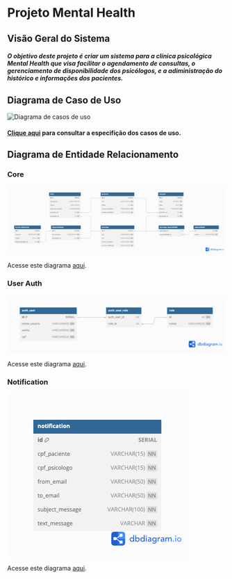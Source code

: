 
# Projeto Mental Health

## Visão Geral do Sistema

##### O objetivo deste projeto é criar um sistema para a clínica psicológica Mental Health que visa facilitar o agendamento de consultas, o gerenciamento de disponibilidade dos psicólogos, e a adiministração do histórico e informações dos pacientes.

## Diagrama de Caso de Uso

![Diagrama de casos de uso](https://github.com/user-attachments/assets/8e7140bf-d7d2-4bb6-a754-b48b73c04e1d)

#### [Clique aqui](./especificacao_casos_de_uso.md) para consultar a especifição dos casos de uso.

## Diagrama de Entidade Relacionamento

### Core

![Mental Health Core](./assets/mental_health_core.png)

Acesse este diagrama [aqui](https://dbdiagram.io/d/mental_health_core-66c7bad1a346f9518cd73142).

### User Auth

![Mental Health Core](./assets/mental_health_user_auth.png)

Acesse este diagrama [aqui](https://dbdiagram.io/d/mental_health_user_auth-66ddb5c5eef7e08f0e0b97b4).

### Notification

![Mental Health Core](./assets/mental_health_notification.png)

Acesse este diagrama [aqui](https://dbdiagram.io/d/mental_health_notification-66ddb945eef7e08f0e0bcd7d).